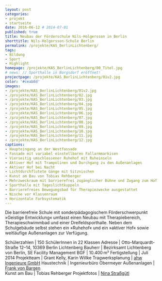 ```yaml
---
layout: post
categories:
- projekt
- startseite
date: 2016-06-12 # 2014-07-01
published: true
title: Neubau der Förderschule Nils-Holgersson in Berlin
shorttitle: Nils-Holgersson-Schule Berlin
permalink: /projekte/KAS_BerlinLichtenberg/
tags: 
- Bildung
- Sport
- Highlight
homepage: /projekte/KAS_BerlinLichtenberg/00_Titel.jpg
# news: // Sporthalle in Borgsdorf eröffnet!
projectpage: /projekte/KAS_BerlinLichtenberg/01v2.jpg
color: '#ceab8d'
images:
- /projekte/KAS_BerlinLichtenberg/01v2.jpg
- /projekte/KAS_BerlinLichtenberg/02.jpg
- /projekte/KAS_BerlinLichtenberg/03.jpg
- /projekte/KAS_BerlinLichtenberg/04.jpg
- /projekte/KAS_BerlinLichtenberg/05.jpg
- /projekte/KAS_BerlinLichtenberg/06.jpg
- /projekte/KAS_BerlinLichtenberg/07.jpg
- /projekte/KAS_BerlinLichtenberg/08.jpg
- /projekte/KAS_BerlinLichtenberg/09.jpg
- /projekte/KAS_BerlinLichtenberg/10.jpg
- /projekte/KAS_BerlinLichtenberg/11.jpg
- /projekte/KAS_BerlinLichtenberg/12.jpg
captions:
- Haupteingang an der Westfassade
- Fassade mit variabel einstellbaren Fallarmmarkisen
- Vierseitig umschlossener Ruhehof mit Ruheinseln
- Aktiver Hof mit Trampolinen und Durchgang zu den Außenanlagen
- Aktiver Hof bei Nacht
- Lichtdurchflutete Gänge mit Sitznischen
- Kunst am Bau von Tobias Rehberger
- Mehrzweckraum mit barrierefrei zugänglicher Bühne und Zugang zum Hof
- Sporthalle mit Tageslichtkuppeln
- Barrierefreies Bewegungsbad für Therapiezwecke ausgestattet
- Nische vor Klassenraum
- Horizontale Farbsystematik
---
```

Die barrierefreie Schule mit sonderpädagogischem Förderschwerpunkt »Geistige Entwicklung« umfasst einen Neubau mit Therapiebereich, Therapieschwimmbad und einer Dreifeldsporthalle. Neben dem Schulgebäude selbst stehen ein »Ruhehof« und ein »aktiver Hof« sowie weitläufige Außenanlagen zur Verfügung.

Schülerzahlen	    |	150 SchülerInnen in 22 Klassen
Adresse	            |	Otto-Marquardt-Straße 12–14, 10369 Berlin Lichtenberg
Bauherr	            |	Bezirksamt Lichtenberg von Berlin, SE Facility Management
BGF		            |	10.400 m²
Fertigstellung	    |	Juli 2014
Projektteam	        |	Grant Kelly, Karin Willke
Tragwerksplanung	|	[ahw Ingenieure GmbH](http://www.ahw-ing.com/) 
Haustechnik	        |	Ingenieurbüro Obermeyer 
Außenanlagen	    |	[Frank von Bargen](http://www.landschaftsarchitekt-von-bargen.de)	
Kunst am Bau	    |	Tobias Rehberger
Projektfotos	    |	[Nina Straßgütl](http://www.ninastrg.de/)